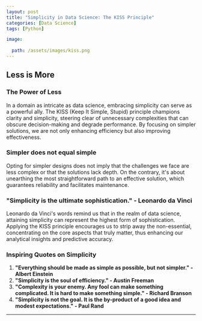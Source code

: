 ```yaml
---
layout: post
title: "Simplicity in Data Science: The KISS Principle"
categories: [Data Science]
tags: [Python]

image:
 
  path: /assets/images/kiss.png
---
```


## Less is More

### The Power of Less

In a domain as intricate as data science, embracing simplicity can serve as a powerful ally. The KISS (Keep It Simple, Stupid) principle champions clarity and simplicity, steering clear of unnecessary complexities that can obscure decision-making and degrade performance. By focusing on simpler solutions, we are not only enhancing efficiency but also improving effectiveness.

### Simpler does not equal simple

Opting for simpler designs does not imply that the challenges we face are less complex or that the solutions lack depth. On the contrary, it's about unearthing the most straightforward path to an effective solution, which guarantees reliability and facilitates maintenance.

### "Simplicity is the ultimate sophistication." - Leonardo da Vinci

Leonardo da Vinci's words remind us that in the realm of data science, attaining simplicity can represent the highest form of sophistication. Applying the KISS principle encourages us to strip away the non-essential, concentrating on the core aspects that truly matter, thus enhancing our analytical insights and predictive accuracy.

### Inspiring Quotes on Simplicity

1. **"Everything should be made as simple as possible, but not simpler." - Albert Einstein**
2. **"Simplicity is the soul of efficiency." - Austin Freeman**
3. **"Complexity is your enemy. Any fool can make something complicated. It is hard to make something simple." - Richard Branson**
4. **"Simplicity is not the goal. It is the by-product of a good idea and modest expectations." - Paul Rand**

---
